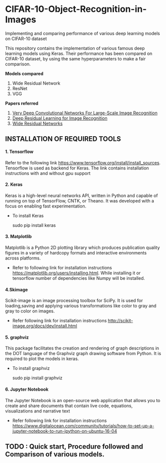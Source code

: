 # CIFAR-10-Object-Recognition-in-Images
Implementing and comparing performance of various deep learning models on CIFAR-10 dataset

This repository contains the implementation of various famous deep learning models using Keras. Their performance has been compared on CIFAR-10 dataset, by using the same hyperparameters to make a fair comparison.

**Models compared**
1. Wide Residual Network
2. ResNet
3. VGG

**Papers referred**

1. [Very Deep Convolutional Networks For Large-Scale Image Recognition](https://github.com/Gurupradeep/CIFAR-10-Object-Recognition-in-Images/blob/master/Papers/VGG.pdf)
2. [Deep Residual Learning for Image Recognition](https://github.com/Gurupradeep/CIFAR-10-Object-Recognition-in-Images/blob/master/Papers/ResNet50.pdf)
3. [Wide Residual Networks](https://github.com/Gurupradeep/CIFAR-10-Object-Recognition-in-Images/blob/master/Papers/Wide_Residual_Networks.pdf)

## INSTALLATION OF REQUIRED TOOLS
#### 1. Tensorflow
Refer to the following link https://www.tensorflow.org/install/install_sources. Tensorflow is used as backend for Keras. The link contains installation instructions with and without gpu support

#### 2. Keras
Keras is a high-level neural networks API, written in Python and capable of running on top of TensorFlow, CNTK, or Theano. It was developed with a focus on enabling fast experimentation.

* To install Keras

    sudo pip install keras

#### 3. Matplotlib
Matplotlib is a Python 2D plotting library which produces publication quality figures in a variety of hardcopy formats and interactive environments across platforms.
* Refer to following link for installation instructions https://matplotlib.org/users/installing.html.
While installing it or tensorflow number of dependencies like Numpy will be installed.

#### 4.Skimage
Scikit-image is an image processing toolbox for SciPy. It is used for loading,saving and applying various transformations like color to gray and gray to color on images.

* Refer following link for installation instructions http://scikit-image.org/docs/dev/install.html

#### 5. graphviz
This package facilitates the creation and rendering of graph descriptions in the DOT language of the Graphviz graph drawing software from Python. It is required to plot the models in keras.
* To install graphviz

    sudo pip install graphviz
    
#### 6. Jupyter Notebook
The Jupyter Notebook is an open-source web application that allows you to create and share documents that contain live code, equations, visualizations and narrative text
* Refer following link for installation instructions https://www.digitalocean.com/community/tutorials/how-to-set-up-a-jupyter-notebook-to-run-ipython-on-ubuntu-16-04


## TODO : Quick start, Procedure followed and Comparison of various models.
